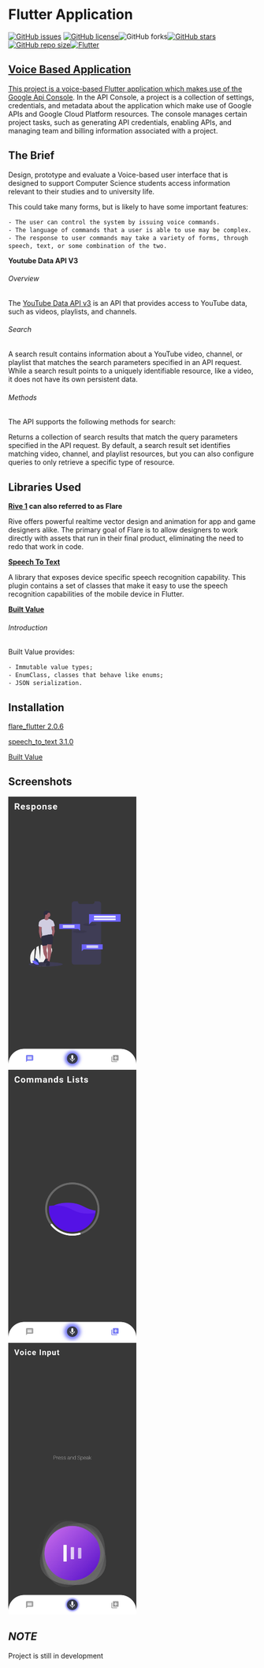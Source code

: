 # Flutter Application

<a href="https://github.com/Nehal-Bhautoo/Flutter-Voice-Control-App/issues"><img alt="GitHub issues" src="https://img.shields.io/github/issues/Nehal-Bhautoo/Flutter-Voice-Control-App"></a> <a href="https://github.com/Nehal-Bhautoo/Flutter-Voice-Control-App/network"><img alt="GitHub license" src="https://img.shields.io/github/license/Nehal-Bhautoo/Flutter-Voice-Control-App"></a><img alt="GitHub forks" src="https://img.shields.io/github/forks/Nehal-Bhautoo/Flutter-Voice-Control-App"></a><a href="https://github.com/Nehal-Bhautoo/Flutter-Voice-Control-App/stargazers"><img alt="GitHub stars" src="https://img.shields.io/github/stars/Nehal-Bhautoo/Flutter-Voice-Control-App"></a> <a href="https://github.com/Nehal-Bhautoo/Flutter-Voice-Control-App"><img alt="GitHub repo size" src="https://img.shields.io/github/repo-size/Nehal-Bhautoo/Flutter-Voice-Control-App"><img alt="Flutter" src="https://img.shields.io/badge/Flutter-Flutter%20App-blue"> 

## Voice Based Application 

This project is a voice-based Flutter application which makes use of the [Google Api Console](https://developers.google.com/apis-explorer).
In the API Console, a project is a collection of settings, credentials, and metadata about the application which make use of Google APIs 
and Google Cloud Platform resources. The console manages certain project tasks, such as generating API credentials, enabling APIs, 
and managing team and billing information associated with a project.

## The Brief

Design, prototype and evaluate a Voice-based user interface that is designed to support Computer Science students access information relevant to their studies and to university life.

This could take many forms, but is likely to have some important features:

	- The user can control the system by issuing voice commands. 
	- The language of commands that a user is able to use may be complex.
	- The response to user commands may take a variety of forms, through speech, text, or some combination of the two.

**Youtube Data API V3**

###### Overview

The [YouTube Data API v3](https://developers.google.com/youtube/v3/docs/search) is an API that provides access to YouTube data, such as videos, playlists, and channels.

###### Search

A search result contains information about a YouTube video, channel, or playlist that matches the search parameters specified in an API request. While a search result points to a
uniquely identifiable resource, like a video, it does not have its own persistent data.

###### Methods

The API supports the following methods for search:

Returns a collection of search results that match the query parameters specified in the API request. By default, a search result set identifies matching video, channel, 
and playlist resources, but you can also configure queries to only retrieve a specific type of resource.

## Libraries Used

**[Rive 1](https://github.com/2d-inc/Flare-Flutter) can also referred to as Flare**

Rive offers powerful realtime vector design and animation for app and game designers alike. 
The primary goal of Flare is to allow designers to work directly with assets that run in their final product, 
eliminating the need to redo that work in code. 

**[Speech To Text](https://github.com/csdcorp/speech_to_text)**

A library that exposes device specific speech recognition capability.
This plugin contains a set of classes that make it easy to use the speech recognition capabilities of the mobile device in Flutter.

**[Built Value](https://github.com/google/built_value.dart)**

###### Introduction

Built Value provides:

    - Immutable value types;
    - EnumClass, classes that behave like enums;
    - JSON serialization.

## Installation

[flare_flutter 2.0.6](https://pub.dev/packages/flare_flutter)

[speech_to_text 3.1.0](https://pub.dev/packages/speech_to_text)

[Built Value](https://pub.dev/packages/built_value)

## Screenshots
<img src="screenshots/1.jpg" width="260" height="550"> <img src="screenshots/2.jpg" width="260" height="550"> <img src="screenshots/3.jpg" width="260" height="550">

## ***NOTE***

Project is still in development
